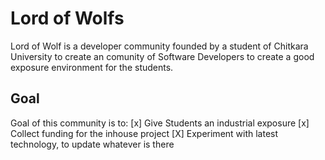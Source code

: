 # Lord of Wolfs
Lord of Wolf is a developer community founded by a student of Chitkara University to create an comunity of Software Developers to create a good exposure environment for the students. 

## Goal
Goal of this community is to:
[x] Give Students an industrial exposure
[x] Collect funding for the inhouse project
[X] Experiment with latest technology, to update whatever is there
